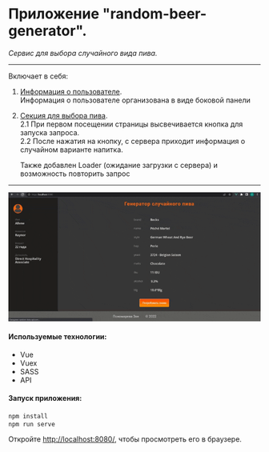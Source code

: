 # Приложение "random-beer-generator".

_Сервис для выбора случайного вида пива._

---

Включает в себя:

1.  <ins>Информация о пользователе</ins>. <br>
    Информация о пользователе организована в виде боковой панели<br>
2.  <ins>Секция для выбора пива</ins>. <br>
    2.1 При первом посещении страницы высвечивается кнопка для запуска запроса.<br>
    2.2 После нажатия на кнопку, с сервера приходит информация о случайном варианте напитка.<br>

    Также добавлен Loader (ожидание загрузки с сервера) и возможность повторить запрос<br>

---

![gif](https://github.com/ZojaPonomarjova/random-beer-generator/blob/master/public/assets/images/randomBeerGenerator.gif)

#### Используемые технологии:

- Vue
- Vuex
- SASS
- API

#### Запуск приложения:

```
npm install
npm run serve
```

Откройте [ http://localhost:8080/](http://localhost:8080), чтобы просмотреть его в браузере.
